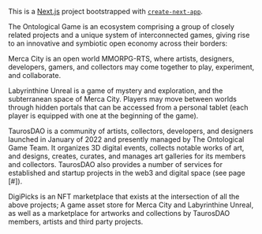 This is a [Next.js](https://nextjs.org/) project bootstrapped with [`create-next-app`](https://github.com/vercel/next.js/tree/canary/packages/create-next-app).

The Ontological Game is an ecosystem comprising a group of closely related projects and a unique system of interconnected games, giving rise to an innovative and symbiotic open economy across their borders:

Merca City is an open world MMORPG-RTS, where artists, designers, developers, gamers, and collectors may come together to play, experiment, and collaborate.

Labyrinthine Unreal is a game of mystery and exploration, and the subterranean space of Merca City. Players may move between worlds through hidden portals that can be accessed from a personal tablet (each player is equipped with one at the beginning of the game).

TaurosDAO is a community of artists, collectors, developers, and designers launched in January of 2022 and presently managed by The Ontological Game Team. It organizes 3D digital events, collects notable works of art, and designs, creates, curates, and manages art galleries for its members and collectors. TaurosDAO also provides a number of services for established and startup projects in the web3 and digital space (see page [#]).

DigiPicks is an NFT marketplace that exists at the intersection of all the above projects; A game asset store for Merca City and Labyrinthine Unreal, as well as a marketplace  for artworks and collections by TaurosDAO members, artists and third party projects. 

